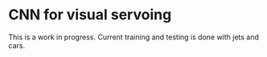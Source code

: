 # CNN for visual servoing

This is a work in progress. Current training and testing is done with jets and cars.

